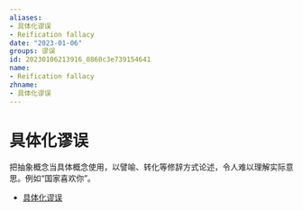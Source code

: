 ```yaml
---
aliases:
- 具体化谬误
- Reification fallacy
date: "2023-01-06"
groups: 谬误
id: 20230106213916_0860c3e739154641
name:
- Reification fallacy
zhname:
- 具体化谬误
---
```


# 具体化谬误

把抽象概念当具体概念使用，以譬喻、转化等修辞方式论述，令人难以理解实际意思。例如“国家喜欢你”。

* [具体化谬误](https://zh.wikipedia.org/wiki/%E5%85%B7%E9%AB%94%E5%8C%96%E8%AC%AC%E8%AA%A4)
